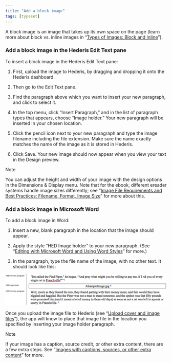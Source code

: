 ```yaml
---
title: "Add a block image"
tags: [typeset]
---
```

 
<html><body><section data-type="chapter" class="hsecchapter" data-hederis-type="hsecchapter" id="add-an-image" data-pi-attrs="id: add-an-image; data-tags: typeset;" role="doc-chapter" data-tags="typeset" data-author-name=" " data-book-title=" " title="Add a block image"><p class="hblkp" data-hederis-type="hblkp" id="pf4fJet9y">A block image is an image that takes up its own space on the page (learn more about block vs. inline images in &#8220;<a href="{% link _docs/block-and-inline-images.md %}" class="hspana" data-hederis-type="hspana" id="pbgji0ONr">Types of Images: Block and Inline</a>&#8221;).</p><section class="hwprsubsection" data-hederis-type="hwprsubsection" id="pXMz4kUpN" data-type="subsection" title="Add a block image in the Hederis Edit Text pane"><h1 data-hederis-type="hblktitle" class="hblktitle" id="pTwk4b0iy">Add a block image in the Hederis Edit Text pane</h1><p class="hblkp" data-hederis-type="hblkp" id="pFOI47uEI">To insert a block image in the Hederis Edit Text pane:</p><ol class="hwprnumlist" data-hederis-type="hwprnumlist" id="pLdjq8hrL"><li class="hblkoli" data-hederis-type="hblkoli" id="liWcnAeMkZ"><p class="hblkoli" data-hederis-type="hblklip" id="pfo5rnK21">First, upload the image to Hederis, by dragging and dropping it onto the Hederis dashboard.</p></li><li class="hblkoli" data-hederis-type="hblkoli" id="lirelJ0ilE"><p class="hblkoli" data-hederis-type="hblklip" id="pPLflNaoU">Then go to the Edit Text pane.</p></li><li class="hblkoli" data-hederis-type="hblkoli" id="liWDCmTQX7"><p class="hblkoli" data-hederis-type="hblklip" id="pCDFB22mx">Find the paragraph above which you want to insert your new paragraph, and click to select it.</p></li><li class="hblkoli" data-hederis-type="hblkoli" id="linncrJZsE"><p class="hblkoli" data-hederis-type="hblklip" id="pAkbL317q">In the top menu, click &#8220;Insert Paragraph,&#8221; and in the list of paragraph types that appears, choose &#8220;Image holder.&#8221; Your new paragraph will be inserted in your chosen location. </p></li><li class="hblkoli" data-hederis-type="hblkoli" id="lihEdez77l"><p class="hblkoli" data-hederis-type="hblklip" id="pd6xEWAvN">Click the pencil icon next to your new paragraph and type the image filename including the file extension. Make sure the name exactly matches the name of the image as it is stored in Hederis.</p></li><li class="hblkoli" data-hederis-type="hblkoli" id="liPnTxEerg"><p class="hblkoli" data-hederis-type="hblklip" id="p6pjGqDa5">Click Save. Your new image should now appear when you view your text in the Design preview.</p></li></ol></section><aside class="hwprbox box" data-hederis-type="hwprbox" id="p0OeU62VS" data-type="sidebar"><p class="hblktype" data-hederis-type="hblktype" id="pF1sWqhva">Note</p><p class="hblkp" data-hederis-type="hblkp" id="pg2YGnNI0">You can adjust the height and width of your image with the design options in the Dimensions &amp; Display menu. Note that for the ebook, different ereader systems handle image sizes differently; see &#8220;<a href="{% link _docs/image_best_practices.md %}" class="hspana" data-hederis-type="hspana" id="pzb28DW2E">Image File Requirements and Best Practices: Filename, Format, Image Size</a>&#8221; for more about this.</p></aside><section class="hwprsubsection" data-hederis-type="hwprsubsection" id="pBAVD8ls3" data-type="subsection" title="Add a block image in Microsoft Word"><h1 data-hederis-type="hblktitle" class="hblktitle" id="pajTqeBku">Add a block image in Microsoft Word</h1><p class="hblkp" data-hederis-type="hblkp" id="pH2R8hHbB">To add a block image in Word:</p><ol class="hwprnumlist" data-hederis-type="hwprnumlist" id="p1bhnedNB"><li class="hblkoli" data-hederis-type="hblkoli" id="liORf6Cf2a"><p class="hblkoli" data-hederis-type="hblklip" id="pL4NXflv1">Insert a new, blank paragraph in the location that the image should appear.</p></li><li class="hblkoli" data-hederis-type="hblkoli" id="liTXtI7MIf"><p class="hblkoli" data-hederis-type="hblklip" id="pPNolRWMz">Apply the style &#8220;HED Image holder&#8221; to your new paragraph. (See &#8220;<a href="{% link _docs/fine-tune-styles.md %}" class="hspana" data-hederis-type="hspana" id="pFv4fDjpw">Editing with Microsoft Word and Using Word Styles</a>&#8221; for more.)</p></li><li class="hblkoli" data-hederis-type="hblkoli" id="liipZzRarO"><p class="hblkoli" data-hederis-type="hblklip" id="pW1XaNvnR">In the paragraph, type the file name of the image, with no other text. It should look like this:</p></li></ol><img data-hederis-type="hblkimg" class="hblkimg" id="p9vEYmxAs" src="/images/image1.png" data-img-src="/images/image1.png"/><p class="hblkp" data-hederis-type="hblkp" id="paPUi8cao">Once you upload the image file to Hederis (see &#8220;<a href="{% link _docs/upload-a-cover.md %}" class="hspana" data-hederis-type="hspana" id="pDmffg8uZ">Upload cover and image files</a>&#8221;), the app will know to place that image file in the location you specified by inserting your image holder paragraph.</p></section><aside class="hwprbox box" data-hederis-type="hwprbox" id="peXjPfcwp" data-type="sidebar"><p class="hblktype" data-hederis-type="hblktype" id="pj5Mw5ZeS">Note</p><p class="hblkp" data-hederis-type="hblkp" id="pPZyZ8o3k">If your image has a caption, source credit, or other extra content, there are a few extra steps. See &#8220;<a href="{% link _docs/images-with-captions-etc.md %}" class="hspana" data-hederis-type="hspana" id="paeUBs97j">Images with captions, sources, or other extra content</a>&#8221; for more.</p></aside></section></body></html>
